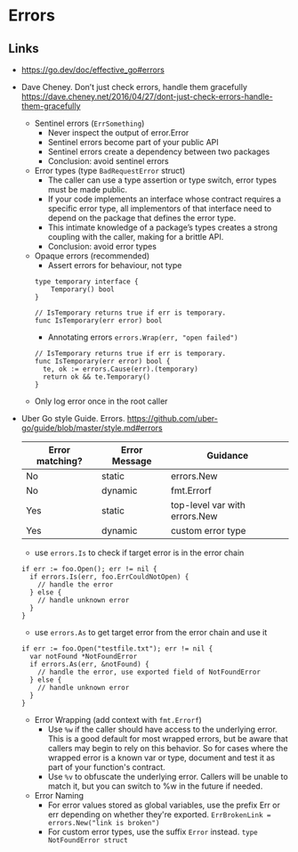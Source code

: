 # Errors

## Links

- https://go.dev/doc/effective_go#errors
- Dave Cheney. Don’t just check errors, handle them gracefully
https://dave.cheney.net/2016/04/27/dont-just-check-errors-handle-them-gracefully
  - Sentinel errors (`ErrSomething`)
    - Never inspect the output of error.Error
    - Sentinel errors become part of your public API
    - Sentinel errors create a dependency between two packages
    - Conclusion: avoid sentinel errors
  - Error types (type `BadRequestError` struct)
    - The caller can use a type assertion or type switch, error types must be made public.
    - If your code implements an interface whose contract requires a specific error type, all implementors of that interface need to depend on the package that defines the error type.
    - This intimate knowledge of a package’s types creates a strong coupling with the caller, making for a brittle API.
    - Conclusion: avoid error types
  - Opaque errors (recommended)
    - Assert errors for behaviour, not type
    ```
    type temporary interface {
        Temporary() bool
    }
  
    // IsTemporary returns true if err is temporary.
    func IsTemporary(err error) bool
    ```
    - Annotating errors `errors.Wrap(err, "open failed")`
    ```
    // IsTemporary returns true if err is temporary.
    func IsTemporary(err error) bool {
      te, ok := errors.Cause(err).(temporary)
      return ok && te.Temporary()
    }
    ```
  - Only log error once in the root caller
- Uber Go style Guide. Errors. https://github.com/uber-go/guide/blob/master/style.md#errors

  | Error matching? | Error Message | Guidance |
  |---------------|----------|---------------|
  | No       | static        | errors.New |
  | No       | dynamic       | fmt.Errorf |
  | Yes      | static        | top-level var with errors.New |
  | Yes      | dynamic       | custom error type |
  
  - use `errors.Is` to check if target error is in the error chain 
  ```
  if err := foo.Open(); err != nil {
    if errors.Is(err, foo.ErrCouldNotOpen) {
      // handle the error
    } else {
      // handle unknown error
    }
  }
  ```
  - use `errors.As` to get target error from the error chain and use it
  ```
  if err := foo.Open("testfile.txt"); err != nil {
    var notFound *NotFoundError
    if errors.As(err, &notFound) {
      // handle the error, use exported field of NotFoundError
    } else {
      // handle unknown error
    }
  }
  ```
  
  - Error Wrapping (add context with `fmt.Errorf`)
    - Use `%w` if the caller should have access to the underlying error. 
      This is a good default for most wrapped errors, but be aware that callers may 
      begin to rely on this behavior. So for cases where the wrapped error is a known 
      var or type, document and test it as part of your function's contract.
    - Use `%v` to obfuscate the underlying error. Callers will be unable to match it, 
      but you can switch to %w in the future if needed.
  - Error Naming
    - For error values stored as global variables, use the prefix Err or err depending 
      on whether they're exported. `ErrBrokenLink = errors.New("link is broken")`
    - For custom error types, use the suffix `Error` instead.
      `type NotFoundError struct`